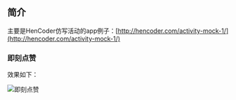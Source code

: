 ## 简介
主要是HenCoder仿写活动的app例子：[http://hencoder.com/activity-mock-1/](http://hencoder.com/activity-mock-1/)

### 即刻点赞

效果如下：

![即刻点赞](gifs/JiKeZan1.gif)





